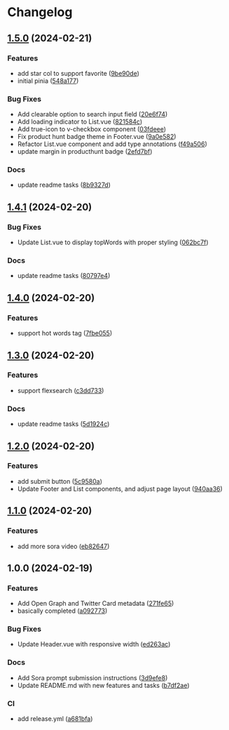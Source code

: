 # Changelog

## [1.5.0](https://github.com/Justin3go/usesora/compare/v1.4.1...v1.5.0) (2024-02-21)


### Features

* add star col to support favorite ([9be90de](https://github.com/Justin3go/usesora/commit/9be90decd7c7580afc932f848f14d37c5470dce1))
* initial pinia ([548a177](https://github.com/Justin3go/usesora/commit/548a1776f256a7fbc5b0c6d2d88ea322c419d9ab))


### Bug Fixes

* Add clearable option to search input field ([20e6f74](https://github.com/Justin3go/usesora/commit/20e6f749d177573503e7ca24e58e44364dd06c69))
* Add loading indicator to List.vue ([821584c](https://github.com/Justin3go/usesora/commit/821584ca0f8a7f1a4021b6c497cc13e41156dc7e))
* Add true-icon to v-checkbox component ([03fdeee](https://github.com/Justin3go/usesora/commit/03fdeeeb279d52dbe049309512ffaa0ff3adf0d3))
* Fix product hunt badge theme in Footer.vue ([9a0e582](https://github.com/Justin3go/usesora/commit/9a0e5829cc7de26f182c5c48139cf20b23d71b25))
* Refactor List.vue component and add type annotations ([f49a506](https://github.com/Justin3go/usesora/commit/f49a506688d79a6245359c91d8cbdfa47d013bd4))
* update margin in producthunt badge ([2efd7bf](https://github.com/Justin3go/usesora/commit/2efd7bf08bc84e2339cbe966c1f084769ac61418))


### Docs

* update readme tasks ([8b9327d](https://github.com/Justin3go/usesora/commit/8b9327d63b2a866d9ae7fce6cd2f9c6f8638c969))

## [1.4.1](https://github.com/Justin3go/usesora/compare/v1.4.0...v1.4.1) (2024-02-20)


### Bug Fixes

* Update List.vue to display topWords with proper styling ([062bc7f](https://github.com/Justin3go/usesora/commit/062bc7fd1ee749135f61536996209350fd5938eb))


### Docs

* update readme tasks ([80797e4](https://github.com/Justin3go/usesora/commit/80797e4ea1e6564a09ae131d3853c61467552da8))

## [1.4.0](https://github.com/Justin3go/usesora/compare/v1.3.0...v1.4.0) (2024-02-20)


### Features

* support hot words tag ([7fbe055](https://github.com/Justin3go/usesora/commit/7fbe05536f9c687f768aee8e46af3eb257c87b0e))

## [1.3.0](https://github.com/Justin3go/usesora/compare/v1.2.0...v1.3.0) (2024-02-20)


### Features

* support flexsearch ([c3dd733](https://github.com/Justin3go/usesora/commit/c3dd733006ffcdad4d82d78f48926698d1a594e2))


### Docs

* update readme tasks ([5d1924c](https://github.com/Justin3go/usesora/commit/5d1924c2d1bd2318d34f32b3b1d5c0f6383fbc8a))

## [1.2.0](https://github.com/Justin3go/usesora/compare/v1.1.0...v1.2.0) (2024-02-20)


### Features

* add submit button ([5c9580a](https://github.com/Justin3go/usesora/commit/5c9580a04fdd5de49abcf1deef4bab36ff8e64e6))
* Update Footer and List components, and adjust page layout ([940aa36](https://github.com/Justin3go/usesora/commit/940aa36f837c55122ed1e2f10837c46e8ed11630))

## [1.1.0](https://github.com/Justin3go/usesora/compare/v1.0.0...v1.1.0) (2024-02-20)


### Features

* add more sora video ([eb82647](https://github.com/Justin3go/usesora/commit/eb826470455fbab1da5c1a26054786edb461042e))

## 1.0.0 (2024-02-19)


### Features

* Add Open Graph and Twitter Card metadata ([271fe65](https://github.com/Justin3go/usesora/commit/271fe652ecb0fa91a506734127be8b1591add18c))
* basically completed ([a092773](https://github.com/Justin3go/usesora/commit/a0927736b340209f3ec6328f802d463f230d5db6))


### Bug Fixes

* Update Header.vue with responsive width ([ed263ac](https://github.com/Justin3go/usesora/commit/ed263ac5f4cbd92ee454023a8469f2ce76db64da))


### Docs

* Add Sora prompt submission instructions ([3d9efe8](https://github.com/Justin3go/usesora/commit/3d9efe87d629d7ffd1602b6e7474264ac70e560c))
* Update README.md with new features and tasks ([b7df2ae](https://github.com/Justin3go/usesora/commit/b7df2ae623a9b73050df1fd1b2957ed5d972481c))


### CI

* add release.yml ([a681bfa](https://github.com/Justin3go/usesora/commit/a681bfa4e066aa68ad718559aba9a71b25ab2fbe))
